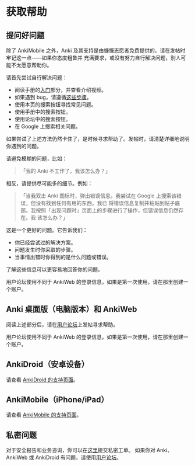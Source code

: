 # 获取帮助

## 提问好问题

除了 AnkiMobile 之外，Anki 及其支持是由慷慨志愿者免费提供的。请在发帖时牢记这一点——如果你态度粗鲁并
充满要求，或没有努力自行解决问题，别人可能不太愿意帮助你。

请首先尝试自行解决问题：

- 阅读手册的[入门](./getting-started.md)部分，并查看介绍视频。
- 如果遇到 bug，请遵循[这些步骤](./troubleshooting.md)。
- 使用本页的搜索按钮寻找常见问题。
- 使用手册中的搜索按钮。
- 使用论坛中的搜索按钮。
- 在 Google 上搜索相关问题。

如果尝试了上述方法仍然卡住了，是时候寻求帮助了。发帖时，请清楚详细地说明你遇到的问题。

请避免模糊的问题，比如：

> 「我的 Anki 不工作了，我该怎么办？」

相反，请提供尽可能多的细节。例如：

> 「当我双击 Anki 图标时，弹出错误信息。我尝试在 Google 上搜索该错误，但没有找到任何有用的东西。我已
> 将错误信息复制并粘贴到帖子底部。我按照「出现问题时」页面上的步骤进行了操作，但错误信息仍然存在。我
> 该怎么办？」

这是一个更好的问题。它告诉我们：

- 你已经尝试过的解决方案。
- 问题发生时你采取的步骤。
- 当事情出错时你得到的是什么问题或错误。

了解这些信息可以更容易地回答你的问题。

用户论坛使用不同于 AnkiWeb 的登录信息，如果是第一次使用，请在那里创建一个账户。

## Anki 桌面版（电脑版本）和 AnkiWeb

阅读上述部分后，请在[用户论坛](https://forums.ankiweb.net)上发帖寻求帮助。

用户论坛使用不同于 AnkiWeb 的登录信息，如果是第一次使用，请在那里创建一个账户。

## AnkiDroid（安卓设备）

请查看 [AnkiDroid 的支持页面](https://docs.ankidroid.org/help.html)。

## AnkiMobile（iPhone/iPad）

请查看 [AnkiMobile 的支持页面](https://docs.ankimobile.net/support.html)。

## 私密问题

对于安全报告和业务咨询，你可以在[这里](https://anki.tenderapp.com/discussions/private)提交私密工单。
如果你对 Anki、AnkiWeb 或 AnkiDroid 有问题，请使用[用户论坛](https://forums.ankiweb.net)。
